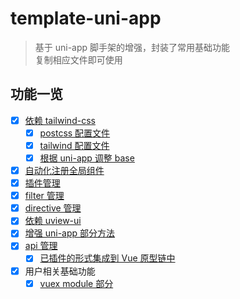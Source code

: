 # template-uni-app

> 基于 uni-app 脚手架的增强，封装了常用基础功能 <br/>
> 复制相应文件即可使用

## 功能一览

- [x] [依赖 tailwind-css](./src/plugins/tailwind-css.js)
  - [x] [postcss 配置文件](./postcss.config.js)
  - [x] [tailwind 配置文件](./tailwind.config.js)
  - [x] [根据 uni-app 调整 base](./src/App.vue)
- [x] [自动化注册全局组件](./src/components)
- [x] [插件管理](./src/plugins)
- [x] [filter 管理](./src/filters)
- [x] [directive 管理](./src/directives)
- [x] [依赖 uview-ui](./src/plugins/uview-ui.js)
- [x] [增强 uni-app 部分方法](./src/plugins/uni-app.js)
- [x] [api 管理](./src/api)
  - [x] [已插件的形式集成到 Vue 原型链中](./src/plugins/api.js)
- [x] 用户相关基础功能
  - [x] [vuex module 部分](./src/store)